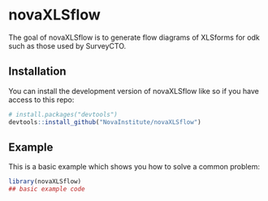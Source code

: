 
# novaXLSflow

<!-- badges: start -->
<!-- badges: end -->

The goal of novaXLSflow is to generate flow diagrams of XLSforms for odk such as those used by SurveyCTO.

## Installation

You can install the development version of novaXLSflow like so if you have access to this repo:

``` r
# install.packages("devtools")
devtools::install_github("NovaInstitute/novaXLSflow")
```

## Example

This is a basic example which shows you how to solve a common problem:

``` r
library(novaXLSflow)
## basic example code

```

